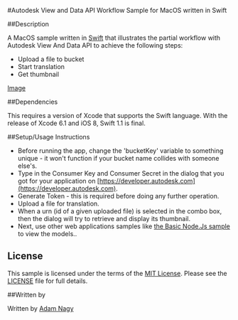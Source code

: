 #Autodesk View and Data API Workflow Sample for MacOS written in Swift


##Description

A MacOS sample written in [Swift](https://developer.apple.com/swift) that illustrates the partial workflow with Autodesk View And Data API to achieve the following steps:

* Upload a file to bucket
* Start translation
* Get thumbnail

[Image](img/MacViewStarter.png)

##Dependencies

This requires a version of Xcode that supports the Swift language. With the release of Xcode 6.1 and iOS 8, Swift 1.1 is final.


##Setup/Usage Instructions

* Before running the app, change the 'bucketKey' variable to something unique - it won't function if your bucket name collides with someone else's.
* Type in the Consumer Key and Consumer Secret in the dialog that you got for your application on [https://developer.autodesk.com](https://developer.autodesk.com).
* Generate Token - this is required before doing any further operation.
* Upload a file for translation.
* When a urn (id of a given uploaded file) is selected in the combo box, then the dialog will try to retrieve and display  its thumbnail.
* Next, use other web applications samples like [the Basic Node.Js sample](https://github.com/Developer-Autodesk/workflow-node.js-view.and.data.api) to view the models..


## License

This sample is licensed under the terms of the [MIT License](http://opensource.org/licenses/MIT). Please see the [LICENSE](LICENSE) file for full details.


##Written by

Written by [Adam Nagy](http://adndevblog.typepad.com/cloud_and_mobile/adam-nagy.html)
